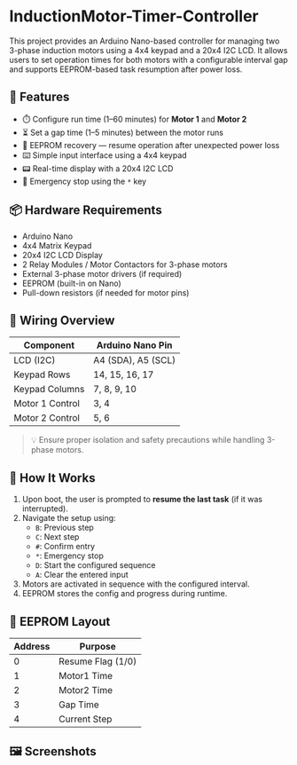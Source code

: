 # InductionMotor-Timer-Controller

This project provides an Arduino Nano-based controller for managing two 3-phase induction motors using a 4x4 keypad and a 20x4 I2C LCD. It allows users to set operation times for both motors with a configurable interval gap and supports EEPROM-based task resumption after power loss.

## 🔧 Features

- ⏱️ Configure run time (1–60 minutes) for **Motor 1** and **Motor 2**
- ⏳ Set a gap time (1–5 minutes) between the motor runs
- 💾 EEPROM recovery — resume operation after unexpected power loss
- ⌨️ Simple input interface using a 4x4 keypad
- 📟 Real-time display with a 20x4 I2C LCD
- 🛑 Emergency stop using the `*` key

## 📦 Hardware Requirements

- Arduino Nano
- 4x4 Matrix Keypad
- 20x4 I2C LCD Display
- 2 Relay Modules / Motor Contactors for 3-phase motors
- External 3-phase motor drivers (if required)
- EEPROM (built-in on Nano)
- Pull-down resistors (if needed for motor pins)

## 🧩 Wiring Overview

| Component        | Arduino Nano Pin   |
|------------------|--------------------|
| LCD (I2C)        | A4 (SDA), A5 (SCL) |
| Keypad Rows      | 14, 15, 16, 17     |
| Keypad Columns   | 7, 8, 9, 10        |
| Motor 1 Control  | 3, 4               |
| Motor 2 Control  | 5, 6               |

> 💡 Ensure proper isolation and safety precautions while handling 3-phase motors.

## 🚀 How It Works

1. Upon boot, the user is prompted to **resume the last task** (if it was interrupted).
2. Navigate the setup using:
   - `B`: Previous step
   - `C`: Next step
   - `#`: Confirm entry
   - `*`: Emergency stop
   - `D`: Start the configured sequence
   - `A`: Clear the entered input
3. Motors are activated in sequence with the configured interval.
4. EEPROM stores the config and progress during runtime.

## 💾 EEPROM Layout

| Address | Purpose        |
|---------|----------------|
| 0       | Resume Flag (1/0) |
| 1       | Motor1 Time    |
| 2       | Motor2 Time    |
| 3       | Gap Time       |
| 4       | Current Step   |

## 🖼️ Screenshots


